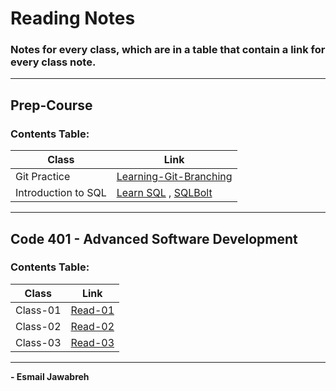 # Reading Notes
### Notes for every class, which are in a table that contain a link for every class note.
---

## Prep-Course
### Contents Table:

|   Class             |     Link                                                                                                |
| ----------------    | ----------------------------------------------------                                                    |
| Git Practice        | [Learning-Git-Branching](https://github.com/Esmail-Jawabreh/Learning-Git-Branching#42-juggling-commits) |
| Introduction to SQL | [Learn SQL](https://github.com/Esmail-Jawabreh/reading-notes/blob/main/PrepCourse/sql.MD) , [                          SQLBolt](https://github.com/Esmail-Jawabreh/SQL-Bolt)                                                |


---


## Code 401 - Advanced Software Development
### Contents Table:

|   Class                |     Link                                                                                                |
| ----------------       | ----------------------------------------------------                                                    |
|       Class-01         | [Read-01](https://github.com/Esmail-Jawabreh/reading-notes/blob/main/Read%20Classes/Read-Class-01.md)   |
|       Class-02         | [Read-02](https://github.com/Esmail-Jawabreh/reading-notes/blob/main/Read%20Classes/Read-Class-02.md)   |
|       Class-03         | [Read-03]()   | 

--- 
**- Esmail Jawabreh**